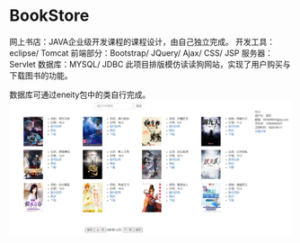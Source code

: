 # BookStore
网上书店：JAVA企业级开发课程的课程设计，由自己独立完成。
开发工具：eclipse/ Tomcat
前端部分：Bootstrap/ JQuery/ Ajax/ CSS/ JSP
服务器：Servlet
数据库：MYSQL/ JDBC
此项目排版模仿读读狗网站，实现了用户购买与下载图书的功能。

数据库可通过eneity包中的类自行完成。
![主页面](https://github.com/world5565/BookStore/blob/master/%E6%95%88%E6%9E%9C%E5%9B%BE/%E4%B8%BB%E9%A1%B5%E9%9D%A2.png)
